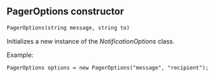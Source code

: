 ## PagerOptions constructor

```txt
PagerOptions(string message, string to)
```

Initializes a new instance of the *NotificationOptions* class.

Example:

```txt
PagerOptions options = new PagerOptions("message", "recipient");
```
